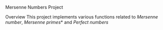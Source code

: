 Mersenne Numbers Project

Overview
This project implements various functions related to *Mersenne number*, *Mersenne primes** and *Perfect numbers*

